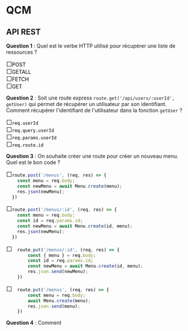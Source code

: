 # QCM

## API REST

**Question 1** : Quel est le verbe HTTP utilisé pour récupérer une liste de ressources ?
- POST
- GETALL
- FETCH
- GET

**Question 2** : Soit une route express `route.get('/api/users/:userId', getUser)` qui permet de récupérer un utilisateur par son identifiant. Comment récupérer l'identifiant de l'utilisateur dans la fonction `getUser` ?

- `req.userId`
- `req.query.userId`
- `req.params.userId`
- `req.route.id`

**Question 3** : On souhaite créer une route pour créer un nouveau menu. Quel est le bon code ?

- ```js
  route.post('/menus', (req, res) => {
    const menu = req.body;
    const newMenu = await Menu.create(menu);
    res.json(newMenu);
  })
  ```
- ```js
  route.post('/menus/:id', (req, res) => {
    const menu = req.body;
    const id = req.params.id;
    const newMenu = await Menu.create(id, menu);
    res.json(newMenu);
  })
  ```
- ```js
    route.put('/menus/:id', (req, res) => {
        const { menu } = req.body;
        const id = req.params.id;
        const newMenu = await Menu.create(id, menu);
        res.json.send(newMenu);
    })
    ```
- ```js
    route.put('/menus', (req, res) => {
        const menu = req.body;
        await Menu.create(menu);
        res.json.send(menu);
    })
    ```

**Question 4** : Comment 
<style>
    ul {
        list-style-type: '☐';
        color: #000;

        padding-left: 1rem;
    }
    li::marker {
        color: #000;
        font-size: 1.1rem;
    }
</style>
